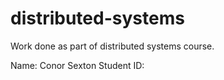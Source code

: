 # distributed-systems
Work done as part of distributed systems course.

Name: Conor Sexton
Student ID: 
